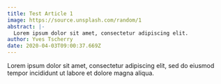 ```yaml
---
title: Test Article 1
image: https://source.unsplash.com/random/1
abstract: |-
  Lorem ipsum dolor sit amet, consectetur adipiscing elit.
author: Yves Tscherry
date: 2020-04-03T09:00:37.669Z
---
```

Lorem ipsum dolor sit amet, consectetur adipiscing elit, sed do eiusmod tempor incididunt ut labore et dolore magna aliqua.
